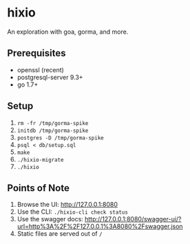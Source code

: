 # hixio
An exploration with goa, gorma, and more.

## Prerequisites
- openssl (recent)
- postgresql-server 9.3+
- go 1.7+

## Setup
1. `rm -fr /tmp/gorma-spike`
1. `initdb /tmp/gorma-spike`
1. `postgres -D /tmp/gorma-spike`
1. `psql < db/setup.sql`
1. `make`
1. `./hixio-migrate`
1. `./hixio`

## Points of Note
1. Browse the UI: http://127.0.0.1:8080
1. Use the CLI: `./hixio-cli check status`
1. Use the swagger docs: http://127.0.0.1:8080/swagger-ui/?url=http%3A%2F%2F127.0.0.1%3A8080%2Fswagger.json
1. Static files are served out of `/`


